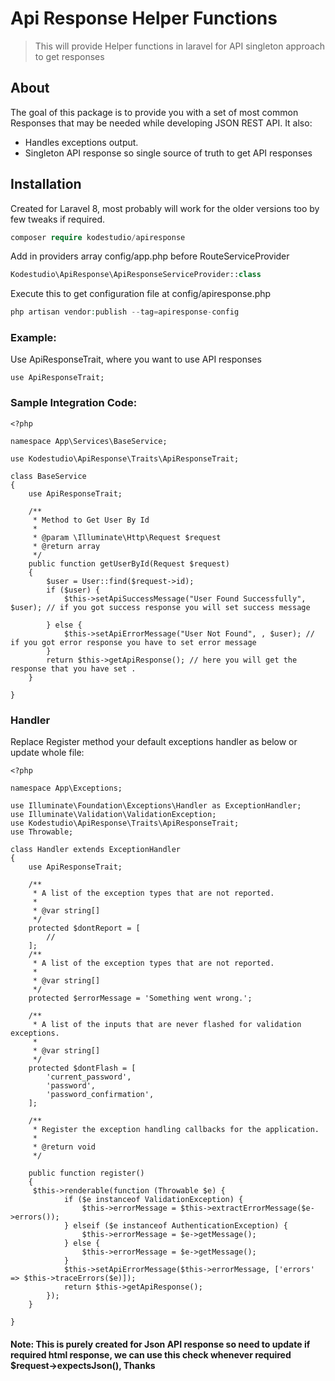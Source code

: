 # Api Response Helper Functions

> This will provide Helper functions in laravel for API singleton approach to get responses
## About
The goal of this package is to provide you with a set of most common Responses that may be needed while developing JSON REST API. It also:
* Handles exceptions output.
* Singleton API response so single source of truth to get API responses 

## Installation
Created for Laravel 8, most probably will work for the older versions too by few tweaks if required.

```php
composer require kodestudio/apiresponse
```
Add in providers array config/app.php before RouteServiceProvider
```php
Kodestudio\ApiResponse\ApiResponseServiceProvider::class
```
Execute this to get configuration file at config/apiresponse.php 
```php
php artisan vendor:publish --tag=apiresponse-config
```
### Example:
Use ApiResponseTrait, where you want to use API responses

```
use ApiResponseTrait;
```
### Sample Integration Code:
```
<?php

namespace App\Services\BaseService;

use Kodestudio\ApiResponse\Traits\ApiResponseTrait;

class BaseService
{
    use ApiResponseTrait;
    
    /**
     * Method to Get User By Id
     *
     * @param \Illuminate\Http\Request $request
     * @return array
     */
    public function getUserById(Request $request)
    {
        $user = User::find($request->id);
        if ($user) {
            $this->setApiSuccessMessage("User Found Successfully", $user); // if you got success response you will set success message

        } else {
            $this->setApiErrorMessage("User Not Found", , $user); // if you got error response you have to set error message
        }
        return $this->getApiResponse(); // here you will get the response that you have set .
    }

}

```

### Handler

Replace Register method your default exceptions handler as below or update whole file: 

```
<?php

namespace App\Exceptions;

use Illuminate\Foundation\Exceptions\Handler as ExceptionHandler;
use Illuminate\Validation\ValidationException;
use Kodestudio\ApiResponse\Traits\ApiResponseTrait;
use Throwable;

class Handler extends ExceptionHandler
{
    use ApiResponseTrait;

    /**
     * A list of the exception types that are not reported.
     *
     * @var string[]
     */
    protected $dontReport = [
        //
    ];
    /**
     * A list of the exception types that are not reported.
     *
     * @var string[]
     */
    protected $errorMessage = 'Something went wrong.';

    /**
     * A list of the inputs that are never flashed for validation exceptions.
     *
     * @var string[]
     */
    protected $dontFlash = [
        'current_password',
        'password',
        'password_confirmation',
    ];

    /**
     * Register the exception handling callbacks for the application.
     *
     * @return void
     */

    public function register()
    {
     $this->renderable(function (Throwable $e) {
            if ($e instanceof ValidationException) {
                $this->errorMessage = $this->extractErrorMessage($e->errors());
            } elseif ($e instanceof AuthenticationException) {
                $this->errorMessage = $e->getMessage();
            } else {
                $this->errorMessage = $e->getMessage();
            }
            $this->setApiErrorMessage($this->errorMessage, ['errors' => $this->traceErrors($e)]);
            return $this->getApiResponse();
        });
    }

}
```
#### Note: This is purely created for Json API response so need to update if required html response, we can use this check whenever required $request->expectsJson(), Thanks
